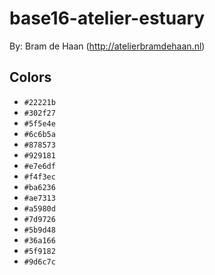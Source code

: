 # base16-atelier-estuary

By: Bram de Haan (http://atelierbramdehaan.nl)

## Colors

* `#22221b`
* `#302f27`
* `#5f5e4e`
* `#6c6b5a`
* `#878573`
* `#929181`
* `#e7e6df`
* `#f4f3ec`
* `#ba6236`
* `#ae7313`
* `#a5980d`
* `#7d9726`
* `#5b9d48`
* `#36a166`
* `#5f9182`
* `#9d6c7c`
